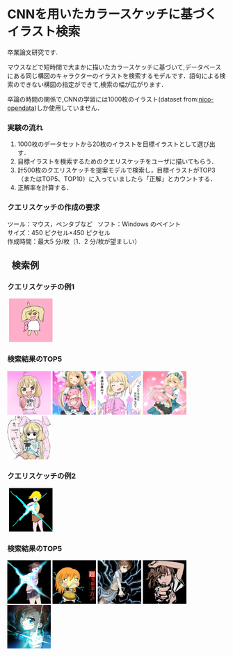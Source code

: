 CNNを用いたカラースケッチに基づくイラスト検索
======================
卒業論文研究です.  
  
マウスなどで短時間で大まかに描いたカラースケッチに基づいて,データベースにある同じ構図のキャラクターのイラストを検索するモデルです．語句による検索のできない構図の指定ができて,検索の幅が広がります．  
  
卒論の時間の関係で,CNNの学習には1000枚のイラスト(dataset from:[nico-opendata](https://nico-opendata.jp/ja/seigadata/index.html))しか使用していません．  
  
### 実験の流れ
1. 1000枚のデータセットから20枚のイラストを目標イラストとして選び出す．  
2. 目標イラストを検索するためのクエリスケッチをユーザに描いてもらう．  
3. 計500枚のクエリスケッチを提案モデルで検索し，目標イラストがTOP3（またはTOP5、TOP10）に入っていましたら「正解」とカウントする． 
4. 正解率を計算する．  
  
### クエリスケッチの作成の要求
ツール：マウス，ペンタブなど  
ソフト：Windows のペイント  
サイズ：450 ピクセル×450 ピクセル  
作成時間：最大5 分/枚（1、2 分/枚が望ましい）  

  
検索例
----------------

### クエリスケッチの例1
 <img src="https://github.com/La4La/Color-Sketch-Based-Illustration-Retrieval-Using-CNN/blob/master/user_query/origin_query/userquery01/01.jpg" width="100px">  
  
### 検索結果のTOP5
<img src="https://github.com/La4La/Color-Sketch-Based-Illustration-Retrieval-Using-CNN/blob/master/search/search_result/user01/01/1.67.jpg" width="100px">
<img src="https://github.com/La4La/Color-Sketch-Based-Illustration-Retrieval-Using-CNN/blob/master/search/search_result/user01/01/2.84.jpg" width="100px">
<img src="https://github.com/La4La/Color-Sketch-Based-Illustration-Retrieval-Using-CNN/blob/master/search/search_result/user01/01/3.54.jpg" width="100px">
<img src="https://github.com/La4La/Color-Sketch-Based-Illustration-Retrieval-Using-CNN/blob/master/search/search_result/user01/01/4.93.jpg" width="100px">
<img src="https://github.com/La4La/Color-Sketch-Based-Illustration-Retrieval-Using-CNN/blob/master/search/search_result/user01/01/5.10.jpg" width="100px">  
  
### クエリスケッチの例2
 <img src="https://github.com/La4La/Color-Sketch-Based-Illustration-Retrieval-Using-CNN/blob/master/user_query/origin_query/userquery25/09.png" width="100px">  
  
### 検索結果のTOP5
<img src="https://github.com/La4La/Color-Sketch-Based-Illustration-Retrieval-Using-CNN/blob/master/search/search_result/user25/09/1.451.jpg" width="100px">
<img src="https://github.com/La4La/Color-Sketch-Based-Illustration-Retrieval-Using-CNN/blob/master/search/search_result/user25/09/2.496.jpg" width="100px">
<img src="https://github.com/La4La/Color-Sketch-Based-Illustration-Retrieval-Using-CNN/blob/master/search/search_result/user25/09/3.487.jpg" width="100px">
<img src="https://github.com/La4La/Color-Sketch-Based-Illustration-Retrieval-Using-CNN/blob/master/search/search_result/user25/09/4.465.jpg" width="100px">
<img src="https://github.com/La4La/Color-Sketch-Based-Illustration-Retrieval-Using-CNN/blob/master/search/search_result/user25/09/5.468.jpg" width="100px">  
